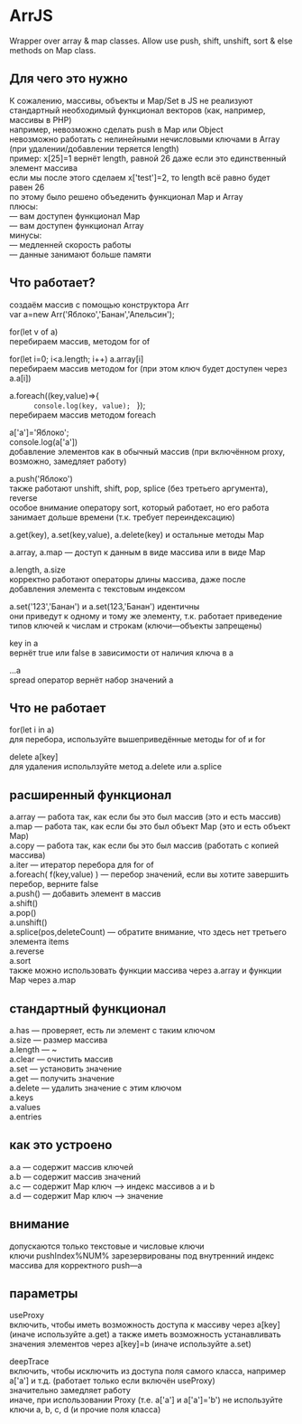 # ArrJS  
Wrapper over array &amp; map classes. Allow use push, shift, unshift, sort &amp; else methods on Map class.  
  
## Для чего это нужно  
  
 К сожалению, массивы, объекты и Map/Set в JS не реализуют стандартный необходимый функционал векторов (как, например, массивы в PHP)  
 например, невозможно сделать push в Map или Object  
 невозможно работать с нелинейными нечисловыми ключами в Array (при удалении/добавлении теряется length)  
 пример: x[25]=1 вернёт length, равной 26 даже если это единственный элемент массива  
 если мы после этого сделаем x['test']=2, то length всё равно будет равен 26  
 по этому было решено объеденить функционал Map и Array  
 плюсы:  
 — вам доступен функционал Map  
 — вам доступен функционал Array  
 минусы:  
 — медленней скорость работы  
 — данные занимают больше памяти  
  
## Что работает?  
  
 создаём массив с помощью конструктора Arr  
 var a=new Arr('Яблоко','Банан','Апельсин');   
  
 for(let v of a)   
 перебираем массив, методом for of  
  
 for(let i=0; i<a.length; i++) a.array[i]  
 перебираем массив методом for (при этом ключ будет доступен через a.a[i])  
   
 a.foreach((key,value)=>{  
 ```       console.log(key, value);  ```
 });  
 перебираем массив методом foreach  
  
 a['а']='Яблоко';  
 console.log(a['а'])  
 добавление элементов как в обычный массив (при включённом proxy, возможно, замедляет работу)  
  
 a.push('Яблоко')  
 также работают unshift, shift, pop, splice (без третьего аргумента), reverse  
 особое внимание оператору sort, который работает, но его работа занимает дольше времени (т.к. требует переиндексацию)  
  
 a.get(key), a.set(key,value), a.delete(key) и остальные методы Map  
  
 a.array, a.map — доступ к данным в виде массива или в виде Map  
  
 a.length, a.size  
 корректно работают операторы длины массива, даже после добавления элемента с текстовым индексом  
  
 a.set('123','Банан') и a.set(123,'Банан') идентичны  
 они приведут к одному и тому же элементу, т.к. работает приведение типов ключей к числам и строкам (ключи—объекты запрещены)  
  
 key in a  
 вернёт true или false в зависимости от наличия ключа в a  
  
 ...a  
 spread оператор вернёт набор значений a  
  
## Что не работает  
  
 for(let i in a)  
 для перебора, используйте вышеприведённые методы for of и for  
   
 delete a[key]  
 для удаления испольлзуйте метод a.delete или a.splice  
  
## расширенный функционал  
  
a.array	— работа так, как если бы это был массив (это и есть массив)  
a.map	— работа так, как если бы это был объект Map (это и есть объект Map)  
a.copy	— работа так, как если бы это был массив (работать с копией массива)  
a.iter	— итератор перебора для for of  
a.foreach( f(key,value) )	— перебор значений, если вы хотите завершить перебор, верните false  
a.push()	— добавить элемент в массив  
a.shift()  
a.pop()  
a.unshift()  
a.splice(pos,deleteCount)		— обратите внимание, что здесь нет третьего элемента items  
a.reverse  
a.sort  
также можно использовать функции массива через a.array и функции Map через a.map  
  
## стандартный функционал
  
a.has	— проверяет, есть ли элемент с таким ключом  
a.size	— размер массива  
a.length	— ~  
a.clear	— очистить массив  
a.set	— установить значение  
a.get	— получить значение  
a.delete	— удалить значение с этим ключом  
a.keys  
a.values  
a.entries  
  
## как это устроено  
  
a.a — содержит массив ключей  
a.b — содержит массив значений  
a.c — содержит Map ключ —> индекс массивов a и b  
a.d — содержит Map ключ —> значение  
  
## внимание  
  
допускаются только текстовые и числовые ключи  
ключи pushIndex%NUM% зарезервированы под внутренний индекс массива для корректного push—а  
  
## параметры  
		  
useProxy  
включить, чтобы иметь возможность доступа к массиву через a[key] (иначе используйте a.get)
а также иметь возможность устанавливать значения элементов через a[key]=b (иначе используйте a.set)
  
deepTrace  
включить, чтобы исключить из доступа поля самого класса, например a['a'] и т.д. (работает только если включён useProxy)  
значительно замедляет работу  
иначе, при использовании Proxy (т.е. a['a'] и a['a']='b') не используйте ключи a, b, c, d (и прочие поля класса)
